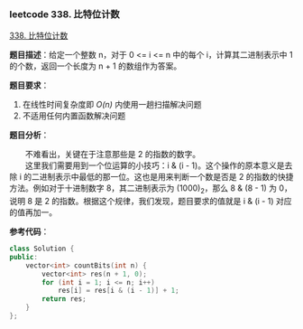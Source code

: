 ### leetcode 338. 比特位计数

[338. 比特位计数](https://leetcode-cn.com/problems/counting-bits/)

**题目描述**：给定一个整数 n，对于 0 <= i <= n 中的每个 i，计算其二进制表示中 1 的个数，返回一个长度为 n + 1 的数组作为答案。

**题目要求**：

1. 在线性时间复杂度即 _O(n)_ 内使用一趟扫描解决问题
2. 不适用任何内置函数解决问题

**题目分析**：

&emsp;&emsp;不难看出，关键在于注意那些是 2 的指数的数字。<br>
&emsp;&emsp;这里我们需要用到一个位运算的小技巧：i & (i - 1)。这个操作的原本意义是去除 i 的二进制表示中最低的那一位。这也是用来判断一个数是否是 2 的指数的快捷方法。例如对于十进制数字 8，其二进制表示为 (1000)$_2$，那么 8 & (8 - 1) 为 0，说明 8 是 2 的指数。根据这个规律，我们发现，题目要求的值就是 i & (i - 1) 对应的值再加一。

**参考代码**：

```c++
class Solution {
public:
    vector<int> countBits(int n) {
        vector<int> res(n + 1, 0);
        for (int i = 1; i <= n; i++)
            res[i] = res[i & (i - 1)] + 1;
        return res;
    }
};
```

